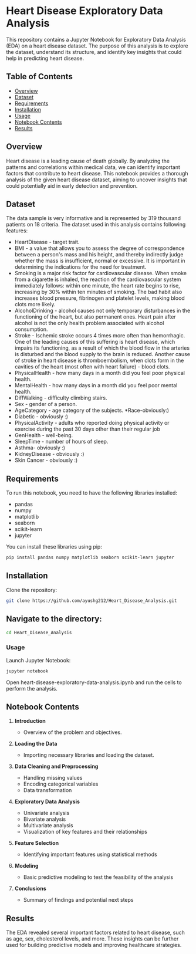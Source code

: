 # Heart Disease Exploratory Data Analysis

This repository contains a Jupyter Notebook for Exploratory Data Analysis (EDA) on a heart disease dataset. The purpose of this analysis is to explore the dataset, understand its structure, and identify key insights that could help in predicting heart disease.

## Table of Contents

- [Overview](#overview)
- [Dataset](#dataset)
- [Requirements](#requirements)
- [Installation](#installation)
- [Usage](#usage)
- [Notebook Contents](#notebook-contents)
- [Results](#results)

## Overview

Heart disease is a leading cause of death globally. By analyzing the patterns and correlations within medical data, we can identify important factors that contribute to heart disease. This notebook provides a thorough analysis of the given heart disease dataset, aiming to uncover insights that could potentially aid in early detection and prevention.

## Dataset
The data sample is very informative and is represented by 319 thousand patients on 18 criteria.
The dataset used in this analysis contains following features:
* HeartDisease - target trait.
* BMI - a value that allows you to assess the degree of correspondence between a person's mass and his height, and thereby indirectly judge whether the mass is insufficient, normal or excessive. It is important in determining the indications for the need for treatment.
* Smoking is a major risk factor for cardiovascular disease. When smoke from a cigarette is inhaled, the reaction of the cardiovascular system immediately follows: within one minute, the heart rate begins to rise, increasing by 30% within ten minutes of smoking. The bad habit also increases blood pressure, fibrinogen and platelet levels, making blood clots more likely.
* AlcoholDrinking - alcohol causes not only temporary disturbances in the functioning of the heart, but also permanent ones. Heart pain after alcohol is not the only health problem associated with alcohol consumption.
* Stroke - Ischemic stroke occurs 4 times more often than hemorrhagic. One of the leading causes of this suffering is heart disease, which impairs its functioning, as a result of which the blood flow in the arteries is disturbed and the blood supply to the brain is reduced. Another cause of stroke in heart disease is thromboembolism, when clots form in the cavities of the heart (most often with heart failure) - blood clots.
* PhysicalHealth - how many days in a month did you feel poor physical health.
* MentalHealth - how many days in a month did you feel poor mental health.
* DiffWalking - difficulty climbing stairs.
* Sex - gender of a person.
* AgeCategory - age category of the subjects.
*Race-obviously:)
* Diabetic - obviously :)
* PhysicalActivity - adults who reported doing physical activity or exercise during the past 30 days other than their regular job
* GenHealth - well-being.
* SleepTime - number of hours of sleep.
* Asthma- obviously :)
* KidneyDisease - obviously :)
* Skin Cancer - obviously :)

## Requirements

To run this notebook, you need to have the following libraries installed:

- pandas
- numpy
- matplotlib
- seaborn
- scikit-learn
- jupyter

You can install these libraries using pip:

```sh
pip install pandas numpy matplotlib seaborn scikit-learn jupyter
```

## Installation
Clone the repository:
```sh
git clone https://github.com/ayushg212/Heart_Disease_Analysis.git
```

## Navigate to the directory:
```sh
cd Heart_Disease_Analysis
```
### Usage
Launch Jupyter Notebook:
```sh
jupyter notebook
```
Open heart-disease-exploratory-data-analysis.ipynb and run the cells to perform the analysis.

## Notebook Contents

1. **Introduction**
   - Overview of the problem and objectives.

2. **Loading the Data**
   - Importing necessary libraries and loading the dataset.

3. **Data Cleaning and Preprocessing**
   - Handling missing values
   - Encoding categorical variables
   - Data transformation

4. **Exploratory Data Analysis**
   - Univariate analysis
   - Bivariate analysis
   - Multivariate analysis
   - Visualization of key features and their relationships

5. **Feature Selection**
   - Identifying important features using statistical methods

6. **Modeling**
   - Basic predictive modeling to test the feasibility of the analysis

7. **Conclusions**
   - Summary of findings and potential next steps


## Results
The EDA revealed several important factors related to heart disease, such as age, sex, cholesterol levels, and more. These insights can be further used for building predictive models and improving healthcare strategies.

